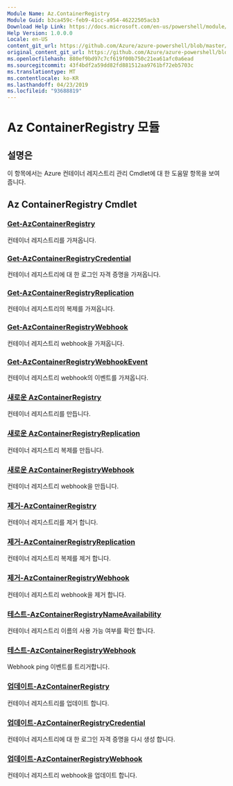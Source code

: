 ```yaml
---
Module Name: Az.ContainerRegistry
Module Guid: b3ca459c-feb9-41cc-a954-46222505acb3
Download Help Link: https://docs.microsoft.com/en-us/powershell/module/az.containerregistry
Help Version: 1.0.0.0
Locale: en-US
content_git_url: https://github.com/Azure/azure-powershell/blob/master/src/ContainerRegistry/ContainerRegistry/help/Az.ContainerRegistry.md
original_content_git_url: https://github.com/Azure/azure-powershell/blob/master/src/ContainerRegistry/ContainerRegistry/help/Az.ContainerRegistry.md
ms.openlocfilehash: 880ef9bd97c7cf619f00b750c21ea61afc0a6ead
ms.sourcegitcommit: 43f4bdf2a59dd82fd881512aa9761bf72eb5703c
ms.translationtype: MT
ms.contentlocale: ko-KR
ms.lasthandoff: 04/23/2019
ms.locfileid: "93688819"
---
```

# Az ContainerRegistry 모듈
## 설명은
이 항목에서는 Azure 컨테이너 레지스트리 관리 Cmdlet에 대 한 도움말 항목을 보여 줍니다.

## Az ContainerRegistry Cmdlet
### [Get-AzContainerRegistry](Get-AzContainerRegistry.md)
컨테이너 레지스트리를 가져옵니다.

### [Get-AzContainerRegistryCredential](Get-AzContainerRegistryCredential.md)
컨테이너 레지스트리에 대 한 로그인 자격 증명을 가져옵니다.

### [Get-AzContainerRegistryReplication](Get-AzContainerRegistryReplication.md)
컨테이너 레지스트리의 복제를 가져옵니다.

### [Get-AzContainerRegistryWebhook](Get-AzContainerRegistryWebhook.md)
컨테이너 레지스트리 webhook을 가져옵니다.

### [Get-AzContainerRegistryWebhookEvent](Get-AzContainerRegistryWebhookEvent.md)
컨테이너 레지스트리 webhook의 이벤트를 가져옵니다.

### [새로운 AzContainerRegistry](New-AzContainerRegistry.md)
컨테이너 레지스트리를 만듭니다.

### [새로운 AzContainerRegistryReplication](New-AzContainerRegistryReplication.md)
컨테이너 레지스트리 복제를 만듭니다.

### [새로운 AzContainerRegistryWebhook](New-AzContainerRegistryWebhook.md)
컨테이너 레지스트리 webhook을 만듭니다.

### [제거-AzContainerRegistry](Remove-AzContainerRegistry.md)
컨테이너 레지스트리를 제거 합니다.

### [제거-AzContainerRegistryReplication](Remove-AzContainerRegistryReplication.md)
컨테이너 레지스트리 복제를 제거 합니다.

### [제거-AzContainerRegistryWebhook](Remove-AzContainerRegistryWebhook.md)
컨테이너 레지스트리 webhook을 제거 합니다.

### [테스트-AzContainerRegistryNameAvailability](Test-AzContainerRegistryNameAvailability.md)
컨테이너 레지스트리 이름의 사용 가능 여부를 확인 합니다.

### [테스트-AzContainerRegistryWebhook](Test-AzContainerRegistryWebhook.md)
Webhook ping 이벤트를 트리거합니다.

### [업데이트-AzContainerRegistry](Update-AzContainerRegistry.md)
컨테이너 레지스트리를 업데이트 합니다.

### [업데이트-AzContainerRegistryCredential](Update-AzContainerRegistryCredential.md)
컨테이너 레지스트리에 대 한 로그인 자격 증명을 다시 생성 합니다.

### [업데이트-AzContainerRegistryWebhook](Update-AzContainerRegistryWebhook.md)
컨테이너 레지스트리 webhook을 업데이트 합니다.

